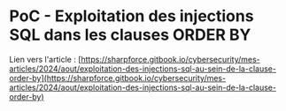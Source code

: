 # PoC - Exploitation des injections SQL dans les clauses ORDER BY

Lien vers l'article : [https://sharpforce.gitbook.io/cybersecurity/mes-articles/2024/aout/exploitation-des-injections-sql-au-sein-de-la-clause-order-by](https://sharpforce.gitbook.io/cybersecurity/mes-articles/2024/aout/exploitation-des-injections-sql-au-sein-de-la-clause-order-by)